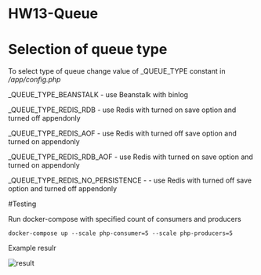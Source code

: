 # HW13-Queue

# Selection of queue type

To select type of queue change value of _QUEUE_TYPE constant in _/app/config.php_

_QUEUE_TYPE_BEANSTALK - use Beanstalk with binlog

_QUEUE_TYPE_REDIS_RDB - use Redis with turned on save option and turned off appendonly

_QUEUE_TYPE_REDIS_AOF - use Redis with turned off save option and turned on appendonly

_QUEUE_TYPE_REDIS_RDB_AOF - use Redis with turned on save option and turned on appendonly

_QUEUE_TYPE_REDIS_NO_PERSISTENCE - - use Redis with turned off save option and turned off appendonly

#Testing

Run docker-compose with specified count of consumers and producers

```
docker-compose up --scale php-consumer=5 --scale php-producers=5
```

Example resulr

![result](https://i.imgur.com/ucvZp1o.png)
